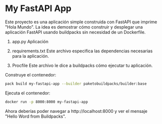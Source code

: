 # My FastAPI App

Este proyecto es una aplicación simple construida con FastAPI que imprime "Hola Mundo". La idea es demostrar cómo construir y desplegar una aplicación FastAPI usando buildpacks sin necesidad de un Dockerfile.
1. app.py
Aplicación 

2. requirements.txt
Este archivo especifica las dependencias necesarias para la aplicación.

3. Procfile
Este archivo le dice a buildpacks cómo ejecutar tu aplicación.


Construye el contenedor:
```bash
pack build my-fastapi-app --builder paketobuildpacks/builder:base
```

Ejecuta el contenedor:

```bash
docker run -p 8000:8000 my-fastapi-app
```

Ahora deberías poder navegar a http://localhost:8000 y ver el mensaje "Hello Word from Buildpacks".

